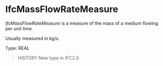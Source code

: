 # IfcMassFlowRateMeasure

_IfcMassFlowRateMeasure_ is a measure of the mass of a medium flowing per unit time.
<!-- end of short definition -->


Usually measured in kg/s.

Type: REAL

> HISTORY New type in IFC2.0.
